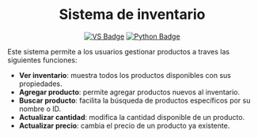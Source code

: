 <h1  align="center"> Sistema de inventario </h1>

<p align="center">
  <a href="https://reactjs.org/">
    <img src="https://badgen.net/badge/ide/VisualStudioCode/blue" alt="VS Badge"/></a>
  <a href="https://www.python.org/">
    <img src="https://badgen.net/badge/language/python/yellow" alt="Python Badge"/></a>
</p>

<p> Este sistema permite a los usuarios gestionar productos a traves las siguientes funciones: </p>
<ul>
  <li><strong>Ver inventario</strong>: muestra todos los productos disponibles con sus propiedades.</li>
  <li><strong>Agregar producto</strong>: permite agregar productos nuevos al inventario.</li>
  <li><strong>Buscar producto</strong>: facilita la búsqueda de productos específicos por su nombre o ID.</li>
  <li><strong>Actualizar cantidad</strong>: modifica la cantidad disponible de un producto.</li>
  <li><strong>Actualizar precio</strong>: cambia el precio de un producto ya existente.</li>
</ul>
